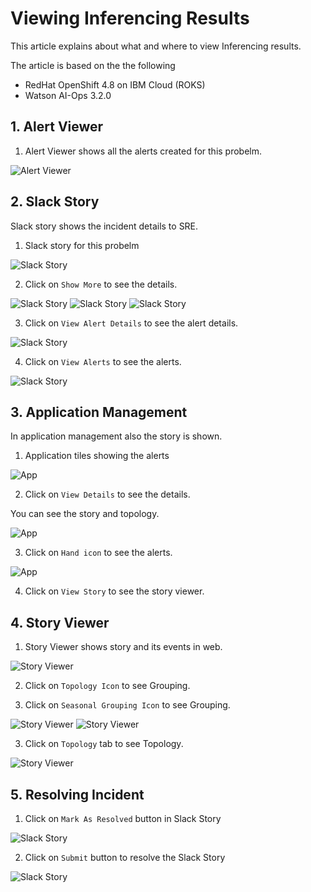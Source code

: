 # Viewing Inferencing Results

This article explains about what and where to view Inferencing results.

The article is based on the the following

- RedHat OpenShift 4.8 on IBM Cloud (ROKS)
- Watson AI-Ops 3.2.0

## 1. Alert Viewer

1. Alert Viewer shows all the alerts created for this probelm.

![Alert Viewer](./images/01-av-1.png)

## 2. Slack Story

Slack story shows the incident details to SRE.

1. Slack story for this probelm

![Slack Story](./images/02-story1.png)

2. Click on `Show More` to see the details.

![Slack Story](./images/02-story2.png)
![Slack Story](./images/02-story3.png)
![Slack Story](./images/02-story4.png)

3. Click on `View Alert Details` to see the alert details.

![Slack Story](./images/02-story5.png)

4. Click on `View Alerts` to see the alerts.

![Slack Story](./images/02-story6.png)

## 3. Application Management

In application management also the story is shown.

1. Application tiles showing the alerts

![App](./images/03-app1.png)

2. Click on `View Details` to see the details.

You can see the story and topology.

![App](./images/03-app2.png)

3. Click on `Hand icon` to see the alerts.

![App](./images/03-app3.png)

4. Click on `View Story` to see the story viewer.

## 4. Story Viewer

1. Story Viewer shows story and its events in web.

![Story Viewer](./images/04-sv1.png)

2. Click on `Topology Icon` to see Grouping.

3. Click on  `Seasonal Grouping Icon` to see Grouping.

![Story Viewer](./images/04-sv2.png)
![Story Viewer](./images/04-sv3.png)

3. Click on  `Topology` tab to see Topology.

![Story Viewer](./images/04-sv4.png)


## 5. Resolving Incident

1. Click on  `Mark As Resolved` button in Slack Story

![Slack Story](./images/05-close1.png)

2. Click on  `Submit` button to resolve the Slack Story

![Slack Story](./images/05-close2.png)
